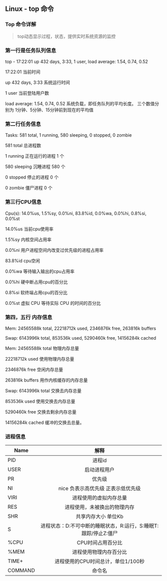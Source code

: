 ## Linux - top 命令

### Top 命令详解

>top动态显示过程，状态，提供实时系统资源的监控

### 第一行是任务队列信息

top - 17:22:01 up 432 days,  3:33,  1 user,  load average: 1.54, 0.74, 0.52

17:22:01 当前时间

up 432 days,  3:33 系统运行时间

1 user  当前登陆用户数

load average: 1.54, 0.74, 0.52  系统负载，即任务队列的平均长度。 三个数值分别为  1分钟、5分钟、15分钟前到现在的平均值

### 第二行任务信息

Tasks: 581 total,   1 running, 580 sleeping,   0 stopped,   0 zombie

581 total 总进程数

1 running  正在运行的进程 1 个

580 sleeping  沉睡进程 580 个

0 stopped   停止的进程 0 个

0 zombie  僵尸进程 0 个

### 第三行CPU信息

Cpu(s): 14.0%us,  1.5%sy,  0.0%ni, 83.8%id,  0.0%wa,  0.0%hi,  0.8%si,  0.0%st

14.0%us  当前cpu使用率

1.5%sy  内核空间占用率

0.0%ni  用户进程空间内改变过优先级的进程占用率

83.8%id  cpu空闲

0.0%wa  等待输入输出的cpu占用率

0.0%hi  硬中断占用cpu的百分比

0.8%si 软终端占用cpu的百分比

0.0%st 虚拟 CPU 等待实际 CPU 的时间的百分比

### 第四，五行 内存信息

Mem:  24565588k total, 22218712k used,  2346876k free,   263816k buffers

Swap:  6143996k total,   853536k used,  5290460k free, 14156284k cached

Mem:  24565588k total 物理内存总量

22218712k used  使用物理内存总量

2346876k free  空闲内存总量

263816k buffers 用作内核缓存的内存总量

Swap:  6143996k total 交换去内存总量

853536k used 使用交换去内存总量

5290460k free 交换去剩余内存总量

14156284k cached 缓冲的交换去总量。

### 进程信息

|Name|解释|
|----|:--:|
|PID|进程id|
|USER|启动进程用户|
|PR|优先级|
|NI|nice 负表示高优先级 正表示低优先级|
|VIRI|进程使用的虚拟内存总量|
|RES|进程使用，未被换出的物理内存|
|SHR|共享内存大小 单位Kb|
|S|进程状态：D:不可中断的睡眠状态，R:运行，S:睡眠T:跟踪/停止Z:僵尸|
|%CPU|CPU时间占用百分比|
|%MEM|进程使用物理内存百分比|
|TIME+|进程使用的CPU时间总计，单位1/100秒|
|COMMAND|命令名|
